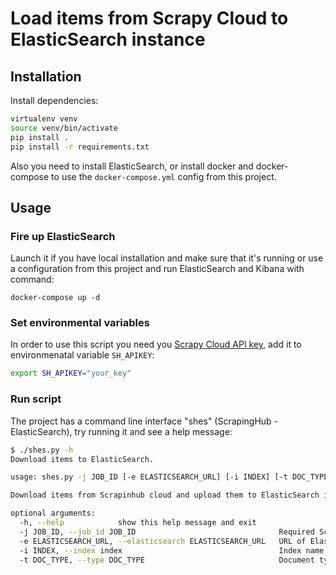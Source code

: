 # Load items from Scrapy Cloud to ElasticSearch instance

## Installation
Install dependencies:
```bash
virtualenv venv
source venv/bin/activate
pip install .
pip install -r requirements.txt
```

Also you need to install ElasticSearch, or install docker and docker-compose to use the `docker-compose.yml` config from this project.
## Usage

### Fire up ElasticSearch
Launch it if you have local installation and make sure that it's running or use a configuration from this project and run ElasticSearch and Kibana with command:
```
docker-compose up -d
```

### Set environmental variables
In order to use this script you need you [Scrapy Cloud API key](https://app.scrapinghub.com/account/apikey), add it to environmenatal variable `SH_APIKEY`:
```bash
export SH_APIKEY="your_key"
```

### Run script
The project has a command line interface "shes" (ScrapingHub - ElasticSearch), try running it and see a help message:
```bash
$ ./shes.py -h
Download items to ElasticSearch.

usage: shes.py -j JOB_ID [-e ELASTICSEARCH_URL] [-i INDEX] [-t DOC_TYPE] [-h]

Download items from Scrapinhub cloud and upload them to ElasticSearch index.

optional arguments:
  -h, --help            show this help message and exit
  -j JOB_ID, --job_id JOB_ID                                Required Scrapy Cloud job idetentifier
  -e ELASTICSEARCH_URL, --elasticsearch ELASTICSEARCH_URL   URL of ElasticSearch instance, [default: localhost:9200]
  -i INDEX, --index index                                   Index name, defaults to job_id
  -t DOC_TYPE, --type DOC_TYPE                              Document type, [default: product]
```
